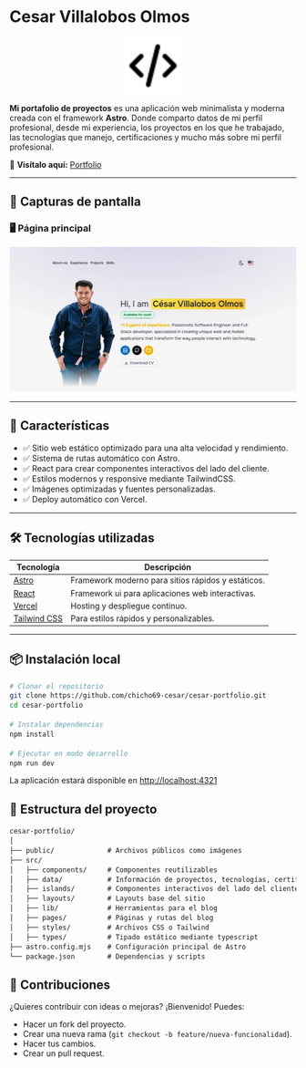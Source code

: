 # Cesar Villalobos Olmos

<div style="width: 100%; display: flex; justify-content: center; margin-block: 1rem;">
  <img src="./public/favicon.svg" width="100" height="100" />
</div>

**Mi portafolio de proyectos** es una aplicación web minimalista y moderna creada con el framework **Astro**. Donde comparto datos de mi perfil profesional, desde mi experiencia, los proyectos en los que he trabajado, las tecnologías que manejo, certificaciones y mucho más sobre mi perfil profesional.

🔗 **Visítalo aquí:** [Portfolio](https://chicho-portfolio.vercel.app/es/)

---

## 📸 Capturas de pantalla

### 🖥️ Página principal
![Home Page](public/images/full-image.webp)

---

## 🚀 Características

- ✅ Sitio web estático optimizado para una alta velocidad y rendimiento.
- ✅ Sistema de rutas automático con Astro.
- ✅ React para crear componentes interactivos del lado del cliente.
- ✅ Estilos modernos y responsive mediante TailwindCSS.
- ✅ Imágenes optimizadas y fuentes personalizadas.
- ✅ Deploy automático con Vercel.

---

## 🛠️ Tecnologías utilizadas

| Tecnología | Descripción |
|------------|-------------|
| [Astro](https://astro.build/) | Framework moderno para sitios rápidos y estáticos. |
| [React](https://react.dev/) | Framework ui para aplicaciones web interactivas. |
| [Vercel](https://www.vercel.com/) | Hosting y despliegue continuo. |
| [Tailwind CSS](https://tailwindcss.com/) | Para estilos rápidos y personalizables. |

---

## 📦 Instalación local

```bash
# Clonar el repositorio
git clone https://github.com/chicho69-cesar/cesar-portfolio.git
cd cesar-portfolio

# Instalar dependencias
npm install

# Ejecutar en modo desarrollo
npm run dev
```

La aplicación estará disponible en <http://localhost:4321>

## 📂 Estructura del proyecto

```txt
cesar-portfolio/
│
├── public/             # Archivos públicos como imágenes
├── src/
│   ├── components/     # Componentes reutilizables
│   ├── data/           # Información de proyectos, tecnologías, certificaciones, etc.
│   ├── islands/        # Componentes interactivos del lado del cliente
│   ├── layouts/        # Layouts base del sitio
│   ├── lib/            # Herramientas para el blog
│   ├── pages/          # Páginas y rutas del blog
│   ├── styles/         # Archivos CSS o Tailwind
│   ├── types/          # Tipado estático mediante typescript
├── astro.config.mjs    # Configuración principal de Astro
└── package.json        # Dependencias y scripts
```

## 🤝 Contribuciones

¿Quieres contribuir con ideas o mejoras? ¡Bienvenido! Puedes:

- Hacer un fork del proyecto.
- Crear una nueva rama (`git checkout -b feature/nueva-funcionalidad`).
- Hacer tus cambios.
- Crear un pull request.
